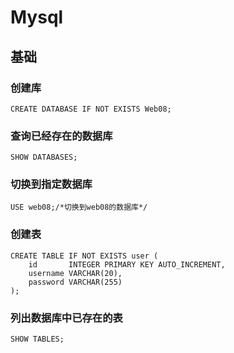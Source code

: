 # Mysql
## 基础
### 创建库
>
    CREATE DATABASE IF NOT EXISTS Web08;
### 查询已经存在的数据库
>
    SHOW DATABASES;
### 切换到指定数据库
>
    USE web08;/*切换到web08的数据库*/
### 创建表
>
    CREATE TABLE IF NOT EXISTS user (
        id       INTEGER PRIMARY KEY AUTO_INCREMENT,
        username VARCHAR(20),
        password VARCHAR(255)
    );
### 列出数据库中已存在的表
>
    SHOW TABLES;